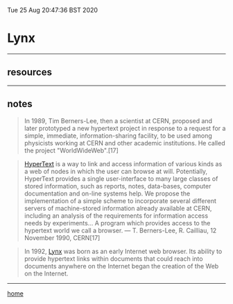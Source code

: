 Tue 25 Aug 20:47:36 BST 2020

# Lynx

___

## resources



___

## notes


> In 1989, Tim Berners-Lee, then a scientist at CERN, proposed and later prototyped a new hypertext project in response to a request for a simple, immediate, information-sharing facility, to be used among physicists working at CERN and other academic institutions. He called the project "WorldWideWeb".[17]

> [HyperText](/home/pi/Documents/notesystem/hypertext.md) is a way to link and access information of various kinds as a web of nodes in which the user can browse at will. Potentially, HyperText provides a single user-interface to many large classes of stored information, such as reports, notes, data-bases, computer documentation and on-line systems help. We propose the implementation of a simple scheme to incorporate several different servers of machine-stored information already available at CERN, including an analysis of the requirements for information access needs by experiments... A program which provides access to the hypertext world we call a browser. ― T. Berners-Lee, R. Cailliau, 12 November 1990, CERN[17] 

> In 1992, [Lynx](https://lynx.browser.org/) was born as an early Internet web browser. Its ability to provide hypertext links within documents that could reach into documents anywhere on the Internet began the creation of the Web on the Internet. 

___

[home](./home.md)